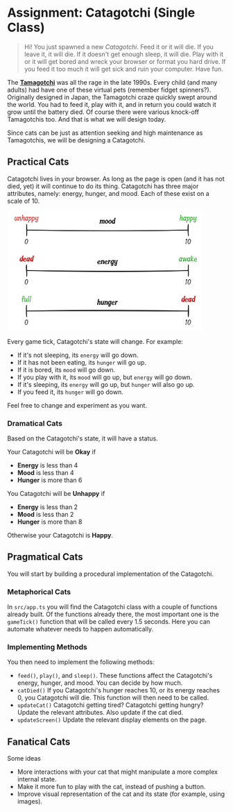 # Assignment: Catagotchi (Single Class)

> Hi! You just spawned a new *Catagotchi*. Feed it or it will die. If you leave it, it will die. If it doesn't get enough sleep, it will die. Play with it or it will get bored and wreck your browser or format you hard drive. If you feed it too much it will get sick and ruin your computer. Have fun.

The **[Tamagotchi](https://en.wikipedia.org/wiki/Tamagotchi)** was all the rage in the late 1990s. Every child (and many adults) had have one of these virtual pets (remember fidget spinners?). Originally designed in Japan, the Tamagotchi craze quickly swept around the world. You had to feed it, play with it, and in return you could watch it grow until the battery died. Of course there were various knock-off Tamagotchis too. And that is what we will design today.

Since cats can be just as attention seeking and high maintenance as Tamagotchis, we will be designing a Catagotchi.

## Practical Cats

Catagotchi lives in your browser. As long as the page is open (and it has not died, yet) it will continue to do its thing. Catagotchi has three major attributes, namely: energy, hunger, and mood. Each of these exist on a scale of 10. 

![catagotchi-scales.png](assets/catagotchi-scales.png)

Every game tick, Catagotchi's state will change. For example:

- If it's not sleeping, its `energy` will go down.
- If it has not been eating, its `hunger` will go up.
- If it is bored, its `mood` will go down.
- If you play with it, its `mood` will go up, but `energy` will go down.
- If it's sleeping, its `energy` will go up, but `hunger` will also go up.
- If you feed it, its `hunger` will go down.

Feel free to change and experiment as you want.

### Dramatical Cats 
Based on the Catagotchi's state, it will have a status.

Your Catagotchi will be **Okay** if 
 - **Energy** is less than 4
 - **Mood** is less than 4
 - **Hunger** is more than 6

You Catagotchi will be **Unhappy** if
 - **Energy** is less than 2
 - **Mood** is less than 2
 - **Hunger** is more than 8

Otherwise your Catagotchi is **Happy**.

## Pragmatical Cats

You will start by building a procedural implementation of the Catagotchi.

### Metaphorical Cats

In `src/app.ts` you will find the Catagotchi class with a couple of functions already built. Of the functions already there, the most important one is the `gameTick()` function that will be called every 1.5 seconds. Here you can automate whatever needs to happen automatically. 

### Implementing Methods

You then need to implement the following methods:

- `feed()`, `play()`, and `sleep()`. These functions affect the Catagotchi's energy, hunger, and mood. You can decide by how much.
- `catDied()` If you Catagotchi's hunger reaches 10, or its energy reaches 0, you Catagotchi will die. This function will then need to be called.
- `updateCat()` Catagotchi getting tired? Catagotchi getting hungry? Update the relevant attributes. Also update if the cat died.
- `updateScreen()`  Update the relevant display elements on the page.

## Fanatical Cats

Some ideas
- More interactions with your cat that might manipulate a more complex internal state.
- Make it more fun to play with the cat, instead of pushing a button.
- Improve visual representation of the cat and its state (for example, using images).